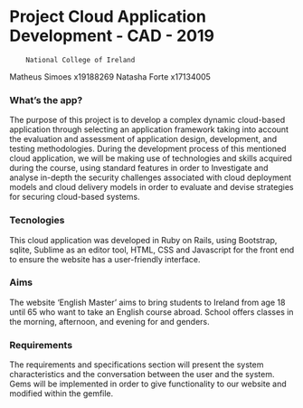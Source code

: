 # Project Cloud Application Development - CAD - 2019 
   		National College of Ireland

Matheus Simoes x19188269
Natasha Forte x17134005


### What’s the app?

The purpose of this project is to develop a complex dynamic cloud-based application through selecting an application framework taking into account the evaluation and assessment of application design, development, and testing methodologies. During the development process of this mentioned cloud application, we will be making use of technologies and skills acquired during the course, using standard features in order to Investigate and analyse in-depth the security challenges associated with cloud deployment models and cloud delivery models in order to evaluate and devise strategies for securing cloud-based systems.


### Tecnologies

This cloud application was developed in Ruby on Rails, using Bootstrap, sqlite, Sublime as an editor tool, HTML, CSS and Javascript for the front end to ensure the website has a user-friendly interface.

### Aims

The website ‘English Master’ aims to bring students to Ireland from age 18 until 65 who want to take an English course abroad. School offers classes in the morning, afternoon, and evening for and genders.

### Requirements

The requirements and specifications section will present the system characteristics and the conversation between the user and the system. Gems will be implemented in order to give functionality to our website and modified within the gemfile.